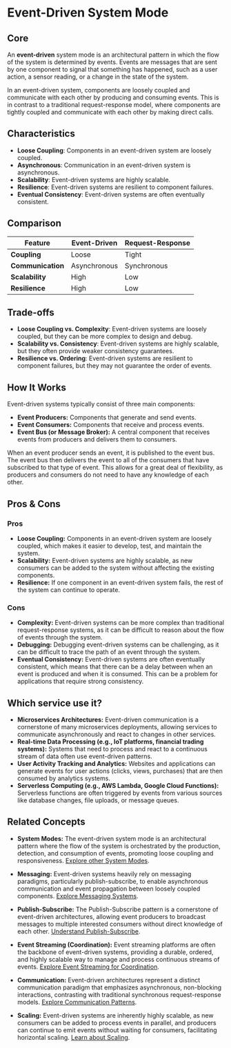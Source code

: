 # Event-Driven System Mode

## Core

An **event-driven** system mode is an architectural pattern in which the flow of the system is determined by events. Events are messages that are sent by one component to signal that something has happened, such as a user action, a sensor reading, or a change in the state of the system.

In an event-driven system, components are loosely coupled and communicate with each other by producing and consuming events. This is in contrast to a traditional request-response model, where components are tightly coupled and communicate with each other by making direct calls.

## Characteristics

- **Loose Coupling**: Components in an event-driven system are loosely coupled.
- **Asynchronous**: Communication in an event-driven system is asynchronous.
- **Scalability**: Event-driven systems are highly scalable.
- **Resilience**: Event-driven systems are resilient to component failures.
- **Eventual Consistency**: Event-driven systems are often eventually consistent.

## Comparison

| Feature | Event-Driven | Request-Response |
|---|---|---|
| **Coupling** | Loose | Tight |
| **Communication** | Asynchronous | Synchronous |
| **Scalability** | High | Low |
| **Resilience** | High | Low |

## Trade-offs

- **Loose Coupling vs. Complexity**: Event-driven systems are loosely coupled, but they can be more complex to design and debug.
- **Scalability vs. Consistency**: Event-driven systems are highly scalable, but they often provide weaker consistency guarantees.
- **Resilience vs. Ordering**: Event-driven systems are resilient to component failures, but they may not guarantee the order of events.

## How It Works

Event-driven systems typically consist of three main components:

-   **Event Producers:** Components that generate and send events.
-   **Event Consumers:** Components that receive and process events.
-   **Event Bus (or Message Broker):** A central component that receives events from producers and delivers them to consumers.

When an event producer sends an event, it is published to the event bus. The event bus then delivers the event to all of the consumers that have subscribed to that type of event. This allows for a great deal of flexibility, as producers and consumers do not need to have any knowledge of each other.

## Pros & Cons

### Pros

-   **Loose Coupling:** Components in an event-driven system are loosely coupled, which makes it easier to develop, test, and maintain the system.
-   **Scalability:** Event-driven systems are highly scalable, as new consumers can be added to the system without affecting the existing components.
-   **Resilience:** If one component in an event-driven system fails, the rest of the system can continue to operate.

### Cons

-   **Complexity:** Event-driven systems can be more complex than traditional request-response systems, as it can be difficult to reason about the flow of events through the system.
-   **Debugging:** Debugging event-driven systems can be challenging, as it can be difficult to trace the path of an event through the system.
-   **Eventual Consistency:** Event-driven systems are often eventually consistent, which means that there can be a delay between when an event is produced and when it is consumed. This can be a problem for applications that require strong consistency.

## Which service use it?

-   **Microservices Architectures:** Event-driven communication is a cornerstone of many microservices deployments, allowing services to communicate asynchronously and react to changes in other services.
-   **Real-time Data Processing (e.g., IoT platforms, financial trading systems):** Systems that need to process and react to a continuous stream of data often use event-driven patterns.
-   **User Activity Tracking and Analytics:** Websites and applications can generate events for user actions (clicks, views, purchases) that are then consumed by analytics systems.
-   **Serverless Computing (e.g., AWS Lambda, Google Cloud Functions):** Serverless functions are often triggered by events from various sources like database changes, file uploads, or message queues.

## Related Concepts

-   **System Modes:** The event-driven system mode is an architectural pattern where the flow of the system is orchestrated by the production, detection, and consumption of events, promoting loose coupling and responsiveness. [Explore other System Modes](../README.md).

-   **Messaging:** Event-driven systems heavily rely on messaging paradigms, particularly publish-subscribe, to enable asynchronous communication and event propagation between loosely coupled components. [Explore Messaging Systems](../../messaging/README.md).

-   **Publish-Subscribe:** The Publish-Subscribe pattern is a cornerstone of event-driven architectures, allowing event producers to broadcast messages to multiple interested consumers without direct knowledge of each other. [Understand Publish-Subscribe](../../messaging/publish-subscribe/README.md).

-   **Event Streaming (Coordination):** Event streaming platforms are often the backbone of event-driven systems, providing a durable, ordered, and highly scalable way to manage and process continuous streams of events. [Explore Event Streaming for Coordination](../../coordination/event-streaming/README.md).

-   **Communication:** Event-driven architectures represent a distinct communication paradigm that emphasizes asynchronous, non-blocking interactions, contrasting with traditional synchronous request-response models. [Explore Communication Patterns](../../communication/README.md).

-   **Scaling:** Event-driven systems are inherently highly scalable, as new consumers can be added to process events in parallel, and producers can continue to emit events without waiting for consumers, facilitating horizontal scaling. [Learn about Scaling](../../scaling/README.md).
